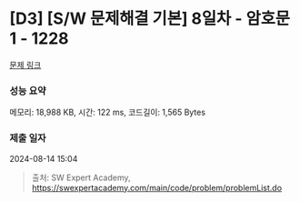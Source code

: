 # [D3] [S/W 문제해결 기본] 8일차 - 암호문1 - 1228 

[문제 링크](https://swexpertacademy.com/main/code/problem/problemDetail.do?contestProbId=AV14w-rKAHACFAYD) 

### 성능 요약

메모리: 18,988 KB, 시간: 122 ms, 코드길이: 1,565 Bytes

### 제출 일자

2024-08-14 15:04



> 출처: SW Expert Academy, https://swexpertacademy.com/main/code/problem/problemList.do